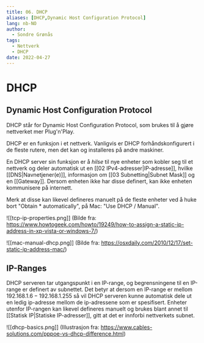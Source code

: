 ```yaml
---
title: 06. DHCP
aliases: [DHCP,Dynamic Host Configuration Protocol]
lang: nb-NO
author:
  - Sondre Grønås
tags:
  - Nettverk
  - DHCP
date: 2022-04-27
---
```

# DHCP
## Dynamic Host Configuration Protocol
DHCP står for Dynamic Host Configuration Protocol, som brukes til å gjøre nettverket mer Plug'n'Play.

DHCP er en funksjon i et nettverk. Vanligvis er DHCP forhåndskonfigurert i de fleste rutere, men det kan og installeres på andre maskiner.

En DHCP server sin funksjon er å *hilse* til nye enheter som kobler seg til et nettverk og deler automatisk ut en [[02 IPv4-adresser|IP-adresse]], hvilke [[DNS|Navnetjener(e)]], informasjon om [[03 Subnetting|Subnet Mask]] og en [[Gateway]]. Dersom enheten ikke har disse definert, kan ikke enheten kommunisere på internett. 

Merk at disse kan likevel defineres manuelt på de fleste enheter ved å huke bort "Obtain * automatically", på Mac: "Use DHCP / Manual".

![[tcp-ip-properties.png]]
(Bilde fra: https://www.howtogeek.com/howto/19249/how-to-assign-a-static-ip-address-in-xp-vista-or-windows-7/)

![[mac-manual-dhcp.png]]
(Bilde fra: https://osxdaily.com/2010/12/17/set-static-ip-address-mac/)

## IP-Ranges
DHCP serveren tar utgangspunkt i en IP-range, og begrensningene til en IP-range er definert av subnettet. Det betyr at dersom en IP-range er mellom $192.168.1.6-192.168.1.255$ så vil DHCP serveren kunne automatisk dele ut en ledig ip-adresse mellom de ip-adressene som er spesifisert. Enheter utenfor IP-rangen kan likevel defineres manuelt og brukes blant annet til [[Statisk IP|Statiske IP-adresser]], gitt at det er innforbi nettverkets subnet.

![[dhcp-basics.png]]
(Illustrasjon fra: https://www.cables-solutions.com/pppoe-vs-dhcp-difference.html)